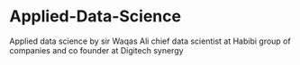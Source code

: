 # Applied-Data-Science
Applied data science by sir Waqas Ali chief data scientist at Habibi group of companies and co founder at Digitech synergy
